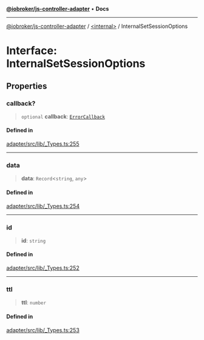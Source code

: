 [**@iobroker/js-controller-adapter**](../../README.md) • **Docs**

***

[@iobroker/js-controller-adapter](../../globals.md) / [\<internal\>](../README.md) / InternalSetSessionOptions

# Interface: InternalSetSessionOptions

## Properties

### callback?

> `optional` **callback**: [`ErrorCallback`](../type-aliases/ErrorCallback.md)

#### Defined in

[adapter/src/lib/\_Types.ts:255](https://github.com/ioBroker/ioBroker.js-controller/blob/fe9fbf6b684b474bc0dfc453eb28790be874895e/packages/adapter/src/lib/_Types.ts#L255)

***

### data

> **data**: `Record`\<`string`, `any`\>

#### Defined in

[adapter/src/lib/\_Types.ts:254](https://github.com/ioBroker/ioBroker.js-controller/blob/fe9fbf6b684b474bc0dfc453eb28790be874895e/packages/adapter/src/lib/_Types.ts#L254)

***

### id

> **id**: `string`

#### Defined in

[adapter/src/lib/\_Types.ts:252](https://github.com/ioBroker/ioBroker.js-controller/blob/fe9fbf6b684b474bc0dfc453eb28790be874895e/packages/adapter/src/lib/_Types.ts#L252)

***

### ttl

> **ttl**: `number`

#### Defined in

[adapter/src/lib/\_Types.ts:253](https://github.com/ioBroker/ioBroker.js-controller/blob/fe9fbf6b684b474bc0dfc453eb28790be874895e/packages/adapter/src/lib/_Types.ts#L253)
